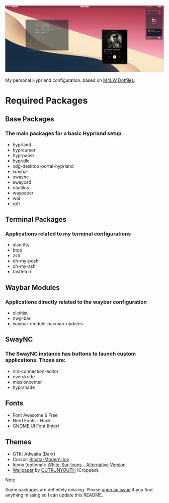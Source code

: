 ![Preview](https://raw.githubusercontent.com/tduarte/dotfiles/refs/heads/master/preview/2024-11-01-215133_hyprshot.png)

My personal Hyprland configuration. based on [M4LW Dotfiles](https://github.com/mylinuxforwork/dotfiles/tree/main?tab=readme-ov-file).

# Required Packages

## Base Packages
### The main packages for a basic Hyprland setup
- hyprland
- hyprcursor
- hyprpaper
- hypridle
- xdg-desktop-portal-hyprland
- waybar
- swaync
- swayosd
- nautilus
- waypaper
- wal
- rofi

## Terminal Packages
### Applications related to my terminal configurations
- alacritty
- btop
- zsh
- oh-my-posh
- oh-my-zsh
- fastfetch

## Waybar Modules
### Applications directly related to the waybar configuration
- cliphist
- nwg-bar
- waybar-module-pacman-updates

## SwayNC
### The SwayNC instance has buttons to launch custom applications. Those are:
- nm-connection-editor
- overskride
- missioncenter
- hyprshade
  
## Fonts
- Font Awesome 6 Free
- Nerd Fonts - Hack
- GNOME UI Font (Inter)
  
## Themes
- GTK: Adwaita (Dark)
- Cursor: [Bibata-Modern-Ice](https://github.com/ful1e5/Bibata_Cursor)
- Icons (optional): [White-Sur-Icons - Alternative Version](https://github.com/vinceliuice/WhiteSur-icon-theme)
- [Wallpaper](https://panels.art/w/jfl) by [OUTRUNYOUTH](https://www.instagram.com/outrunyouth/?hl=en) (Cropped).

> [!NOTE]
> Some packages are definitely missing. Please [open an issue](https://github.com/tduarte/dotfiles/issues/new/choose) if you find anything missing so I can update this README.
